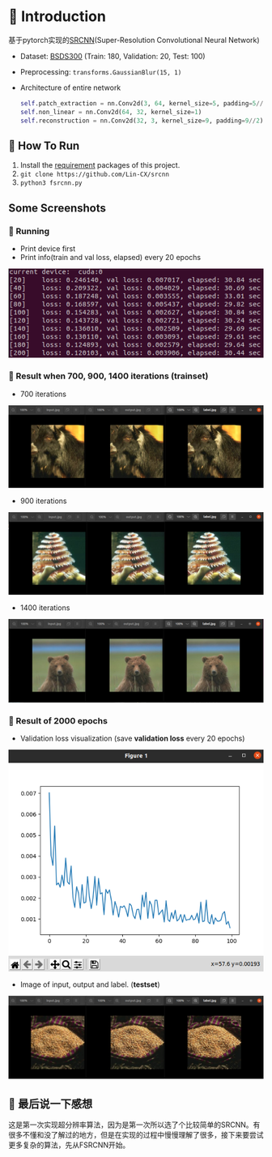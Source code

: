 # 📕 Introduction

基于pytorch实现的[SRCNN](http://personal.ie.cuhk.edu.hk/~ccloy/files/eccv_2014_deepresolution.pdf)(Super-Resolution Convolutional Neural Network)

* Dataset: [BSDS300](https://www2.eecs.berkeley.edu/Research/Projects/CS/vision/grouping/segbench/BSDS300-images.tgz) (Train: 180, Validation: 20, Test: 100)

* Preprocessing:  `transforms.GaussianBlur(15, 1)`

* Architecture of entire network

  ```python
  self.patch_extraction = nn.Conv2d(3, 64, kernel_size=5, padding=5//2)
  self.non_linear = nn.Conv2d(64, 32, kernel_size=1)
  self.reconstruction = nn.Conv2d(32, 3, kernel_size=9, padding=9//2)
  ```



## 🤔 How To Run

1. Install the [requirement](https://raw.githubusercontent.com/Lin-CX/deep-learning/main/requirements_dl.txt) packages of this project.
2. `git clone https://github.com/Lin-CX/srcnn`
3. `python3 fsrcnn.py`



## Some Screenshots

### 🎈 Running

* Print device first
* Print info(train and val loss, elapsed) every 20 epochs

![running](./running.png)



### 🎈 Result when 700, 900, 1400 iterations (trainset)

* 700 iterations

![700iters](./result_700iters.png)

* 900 iterations

![900iters](./result_900iters.png)

* 1400 iterations

![1400iters](./result_1400iters.png)



### 🎈 Result of 2000 epochs

* Validation loss visualization (save **validation loss** every 20 epochs)

![val_loss_visualization](./val_loss_visualization.png)

* Image of input, output and label. (**testset**)

![result](./result_testing.png)



## 📰 最后说一下感想

这是第一次实现超分辨率算法，因为是第一次所以选了个比较简单的SRCNN。有很多不懂和没了解过的地方，但是在实现的过程中慢慢理解了很多，接下来要尝试更多复杂的算法，先从FSRCNN开始。

